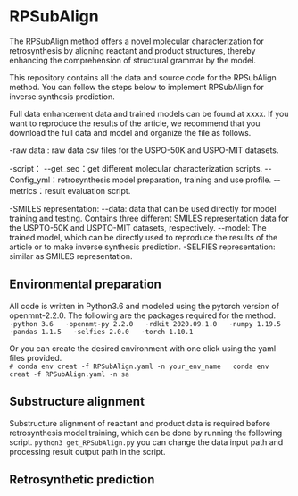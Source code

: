 # RPSubAlign
The RPSubAlign method offers a novel molecular characterization for retrosynthesis by aligning reactant and product structures, thereby enhancing the comprehension of structural grammar by the model.

This repository contains all the data and source code for the RPSubAlign method. You can follow the steps below to implement RPSubAlign for inverse synthesis prediction.

Full data enhancement data and trained models can be found at xxxx. If you want to reproduce the results of the article, we recommend that you download the full data and model and organize the file as follows.

-raw data : raw data csv files for the USPO-50K and USPO-MIT datasets.

-script：
--get_seq：get different molecular characterization scripts.
--Config_yml：retrosynthesis model preparation, training and use profile.
--metrics：result evaluation script.

-SMILES representation:
  --data: data that can be used directly for model training and testing. Contains three different SMILES representation data for the USPTO-50K and USPTO-MIT datasets, respectively.
  --model: The trained model, which can be directly used to reproduce the results of the article or to make inverse synthesis prediction. 
-SELFIES  representation: similar as SMILES representation.

## Environmental preparation
All code is written in Python3.6 and modeled using the pytorch version of openmnt-2.2.0. The following are the packages required for the method.
`·python 3.6  
·opennmt-py 2.2.0  
·rdkit 2020.09.1.0  
·numpy 1.19.5  
·pandas 1.1.5  
·selfies 2.0.0  
·torch 1.10.1`  

Or you can create the desired environment with one click using the yaml files provided.  
`# conda env creat -f RPSubAlign.yaml -n your_env_name  
conda env creat -f RPSubAlign.yaml -n sa`
## Substructure alignment
Substructure alignment of reactant and product data is required before retrosynthesis model training, which can be done by running the following script.
`python3 get_RPSubAlign.py`  you can change the data input path and processing result output path in the script.
## Retrosynthetic prediction



